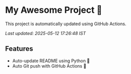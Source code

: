 # My Awesome Project 🚀

This project is automatically updated using GitHub Actions.

_Last updated: 2025-05-12 17:26:48 IST_

## Features
- Auto-update README using Python 🐍
- Auto Git push with GitHub Actions 🤖
